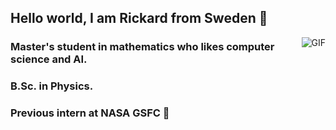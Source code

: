 ##  Hello world, I am Rickard from Sweden 👋

 <img align="right" alt="GIF" src="https://media.giphy.com/media/cRLhKFCmCfMFQmzHjd/giphy-downsized.gif" />

### Master's student in mathematics who likes computer science and AI. 
### B.Sc. in Physics. 
### Previous intern at NASA GSFC :rocket:  
<!--
**RickardKarl/RickardKarl** is a ✨ _special_ ✨ repository because its `README.md` (this file) appears on your GitHub profile.

Here are some ideas to get you started:

- 🔭 I’m currently working on ...
- 🌱 I’m currently learning ...
- 👯 I’m looking to collaborate on ...
- 🤔 I’m looking for help with ...
- 💬 Ask me about ...
- 📫 How to reach me: ...
- 😄 Pronouns: ...
- ⚡ Fun fact: ...
-->
